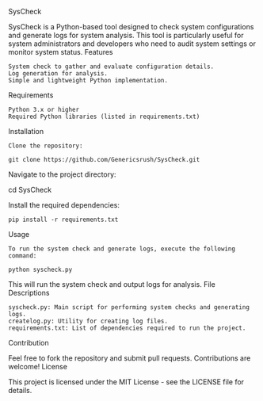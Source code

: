SysCheck

SysCheck is a Python-based tool designed to check system configurations and generate logs for system analysis. This tool is particularly useful for system administrators and developers who need to audit system settings or monitor system status.
Features

    System check to gather and evaluate configuration details.
    Log generation for analysis.
    Simple and lightweight Python implementation.

Requirements

    Python 3.x or higher
    Required Python libraries (listed in requirements.txt)

Installation

    Clone the repository:

    git clone https://github.com/Genericsrush/SysCheck.git

Navigate to the project directory:

cd SysCheck

Install the required dependencies:

    pip install -r requirements.txt

Usage

    To run the system check and generate logs, execute the following command:

    python syscheck.py

This will run the system check and output logs for analysis.
File Descriptions

    syscheck.py: Main script for performing system checks and generating logs.
    createlog.py: Utility for creating log files.
    requirements.txt: List of dependencies required to run the project.

Contribution

Feel free to fork the repository and submit pull requests. Contributions are welcome!
License

This project is licensed under the MIT License - see the LICENSE file for details.
